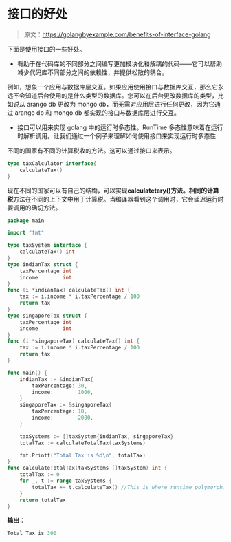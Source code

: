 # 接口的好处

> 原文：<https://golangbyexample.com/benefits-of-interface-golang>

下面是使用接口的一些好处。

*   有助于在代码库的不同部分之间编写更加模块化和解耦的代码——它可以帮助减少代码库不同部分之间的依赖性，并提供松散的耦合。

例如，想象一个应用与数据库层交互。如果应用使用接口与数据库交互，那么它永远不会知道后台使用的是什么类型的数据库。您可以在后台更改数据库的类型，比如说从 arango db 更改为 mongo db，而无需对应用层进行任何更改，因为它通过 arango db 和 mongo db 都实现的接口与数据库层进行交互。

*   接口可以用来实现 golang 中的运行时多态性。RunTime 多态性意味着在运行时解析调用。让我们通过一个例子来理解如何使用接口来实现运行时多态性

不同的国家有不同的计算税收的方法。这可以通过接口来表示。

```go
type taxCalculator interface{
    calculateTax()
}
```

现在不同的国家可以有自己的结构，可以实现**calculatetary()**方法。相同的**计算税**方法在不同的上下文中用于计算税。当编译器看到这个调用时，它会延迟运行时要调用的确切方法。

```go
package main

import "fmt"

type taxSystem interface {
    calculateTax() int
}
type indianTax struct {
    taxPercentage int
    income        int
}
func (i *indianTax) calculateTax() int {
    tax := i.income * i.taxPercentage / 100
    return tax
}
type singaporeTax struct {
    taxPercentage int
    income        int
}
func (i *singaporeTax) calculateTax() int {
    tax := i.income * i.taxPercentage / 100
    return tax
}

func main() {
    indianTax := &indianTax{
        taxPercentage: 30,
        income:        1000,
    }
    singaporeTax := &singaporeTax{
        taxPercentage: 10,
        income:        2000,
    }

    taxSystems := []taxSystem{indianTax, singaporeTax}
    totalTax := calculateTotalTax(taxSystems)

    fmt.Printf("Total Tax is %d\n", totalTax)
}
func calculateTotalTax(taxSystems []taxSystem) int {
    totalTax := 0
    for _, t := range taxSystems {
        totalTax += t.calculateTax() //This is where runtime polymorphism happens
    }
    return totalTax
}
```

**输出**：

```go
Total Tax is 300
```